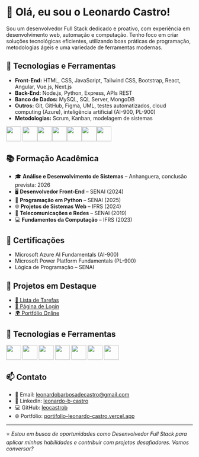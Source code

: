 # 👋 Olá, eu sou o Leonardo Castro!

Sou um desenvolvedor Full Stack dedicado e proativo, com experiência em desenvolvimento web, automação e computação. Tenho foco em criar soluções tecnológicas eficientes, utilizando boas práticas de programação, metodologias ágeis e uma variedade de ferramentas modernas.

## 🚀 Tecnologias e Ferramentas

- **Front-End:** HTML, CSS, JavaScript, Tailwind CSS, Bootstrap, React, Angular, Vue.js, Next.js
- **Back-End:** Node.js, Python, Express, APIs REST
- **Banco de Dados:** MySQL, SQL Server, MongoDB
- **Outros:** Git, GitHub, Figma, UML, testes automatizados, cloud computing (Azure), inteligência artificial (AI-900, PL-900)
- **Metodologias:** Scrum, Kanban, modelagem de sistemas
<p align="left" display=inline>
<img src="https://cdn.jsdelivr.net/gh/devicons/devicon/icons/html5/html5-original.svg" width="40" /> <img src="https://cdn.jsdelivr.net/gh/devicons/devicon/icons/css3/css3-original.svg" width="40" /><img src="https://cdn.jsdelivr.net/gh/devicons/devicon/icons/javascript/javascript-original.svg" width="40" /><img src="https://cdn.jsdelivr.net/gh/devicons/devicon/icons/react/react-original.svg" width="40"/><img src="https://cdn.jsdelivr.net/gh/devicons/devicon/icons/nodejs/nodejs-original.svg" width="40"/><img src="https://cdn.jsdelivr.net/gh/devicons/devicon/icons/python/python-original.svg" width="40"/><img src="https://cdn.jsdelivr.net/gh/devicons/devicon/icons/mysql/mysql-original.svg" width="40"/>
</p>

## 📚 Formação Acadêmica

- 🎓 **Análise e Desenvolvimento de Sistemas** – Anhanguera, conclusão prevista: 2026
- 🖥️ **Desenvolvedor Front-End** – SENAI (2024)
- 🐍 **Programação em Python** – SENAI (2025)
- 🌐 **Projetos de Sistemas Web** – IFRS (2024)
- 📡 **Telecomunicações e Redes** – SENAI (2019)
- 💻 **Fundamentos da Computação** – IFRS (2023)

## 🌟 Certificações

- Microsoft Azure AI Fundamentals (AI-900)
- Microsoft Power Platform Fundamentals (PL-900)
- Lógica de Programação – SENAI

## 📌 Projetos em Destaque

- [📝 Lista de Tarefas](https://github.com/leocastrob/listadetarefas)
- [🔐 Página de Login](https://github.com/leocastrob/projetologin)
- [🌍 Portfólio Online](https://portifolio-leonardo-castro.vercel.app/)

## 🚀 Tecnologias e Ferramentas

<img src="https://cdn.jsdelivr.net/gh/devicons/devicon/icons/html5/html5-original.svg" width="40" /> 
<img src="https://cdn.jsdelivr.net/gh/devicons/devicon/icons/css3/css3-original.svg" width="40" /> 
<img src="https://cdn.jsdelivr.net/gh/devicons/devicon/icons/javascript/javascript-original.svg" width="40" />
<img src="https://cdn.jsdelivr.net/gh/devicons/devicon/icons/react/react-original.svg" width="40"/>
<img src="https://cdn.jsdelivr.net/gh/devicons/devicon/icons/nodejs/nodejs-original.svg" width="40"/>
<img src="https://cdn.jsdelivr.net/gh/devicons/devicon/icons/python/python-original.svg" width="40"/>
<img src="https://cdn.jsdelivr.net/gh/devicons/devicon/icons/mysql/mysql-original.svg" width="40"/>


## 📫 Contato

- 📧 Email: leonardobarbosadecastro@gmail.com  
- 💼 LinkedIn: [leonardo-b-castro](https://www.linkedin.com/in/leonardo-b-castro)  
- 💻 GitHub: [leocastrob](https://github.com/leocastrob)  
- 🌐 Portfólio: [portifolio-leonardo-castro.vercel.app](https://portifolio-leonardo-castro.vercel.app/)

---

⭐ *Estou em busca de oportunidades como Desenvolvedor Full Stack para aplicar minhas habilidades e contribuir com projetos desafiadores. Vamos conversar?*
